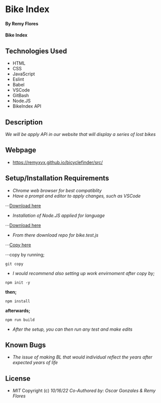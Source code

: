 # Bike Index

#### By Remy Flores

#### Bike Index

## Technologies Used
* HTML
* CSS
* JavaScript
* Eslint
* Babel
* VSCode
* GitBash
* Node.JS
* BikeIndex API

## Description
_We will be apply APi in our website that will display a series of lost bikes_

## Webpage
* https://remyxvx.github.io/bicyclefinder/src/

## Setup/Installation Requirements
* _Chrome web browser for best compatiblity_
* _Have a prompt and editor to apply changes, such as VSCode_

⋅⋅⋅[Download here](https://code.visualstudio.com/download)

* _Installation of Node.JS applied for language_

⋅⋅⋅[Download here](https://nodejs.org/en/download/)

* _From there download repo for *bike.test.js*_

⋅⋅⋅[Copy here](https://github.com/RemyXVX/bicyclefinder)

⋅⋅⋅copy by running;

```
git copy 
````
* _I would recommend also setting up work envirnoment after copy by;_
```
npm init -y
```
**then;**
```
npm install
```
**afterwards;**
```
npm run build
```
* _After the setup, you can then run any test and make edits_

## Known Bugs
* _The issue of making BL that would individual reflect the years after expected years of life_

## License
* _MIT_
Copyright (c) _10/16/22_ _Co-Authored by: Oscar Gonzales & Remy Flores_